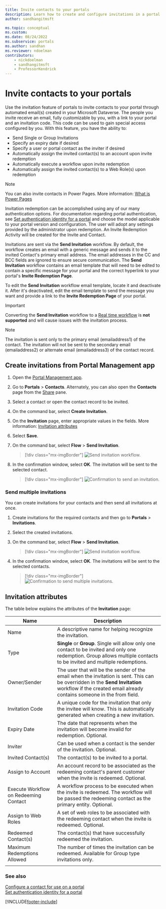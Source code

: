 ```yaml
---
title: Invite contacts to your portals
description: Learn how to create and configure invitations in a portal.
author: sandhangitmsft

ms.topic: conceptual
ms.custom: 
ms.date: 08/24/2022
ms.subservice: portals
ms.author: sandhan
ms.reviewer: ndoelman
contributors:
    - nickdoelman
    - sandhangitmsft
    - ProfessorKendrick
---
```


# Invite contacts to your portals

Use the invitation feature of portals to invite contacts to your portal through automated email(s) created in your Microsoft Dataverse. The people you invite receive an email, fully customizable by you, with a link to your portal and an invitation code. This code can be used to gain special access configured by you. With this feature, you have the ability to:

- Send Single or Group Invitations
- Specify an expiry date if desired
- Specify a user or portal contact as the inviter if desired
- Automatically assign the invited contact(s) to an account upon invite redemption
- Automatically execute a workflow upon invite redemption
- Automatically assign the invited contact(s) to a Web Role(s) upon redemption

> [!NOTE] 
> You can also invite contacts in Power Pages. More information: [What is Power Pages](/power-pages/introduction)

Invitation redemption can be accomplished using any of our many authentication options. For documentation regarding portal authentication, see [Set authentication identity for a portal](set-authentication-identity.md) and choose the model applicable to your portal version and configuration. The user will adopt any settings provided by the administrator upon redemption. An Invite Redemption Activity will be created for the Invite and Contact.

Invitations are sent via the **Send Invitation** workflow. By default, the workflow creates an email with a generic message and sends it to the invited Contact's primary email address. The email addresses in the CC and BCC fields are ignored to ensure secure communication. The **Send Invitation** workflow contains an email template that will need to be edited to contain a specific message for your portal and the correct hyperlink to your portal's **Invite Redemption Page**.

To edit the **Send Invitation** workflow email template, locate it and deactivate it. After it's deactivated, edit the email template to send the message you want and provide a link to the **Invite Redemption Page** of your portal.

> [!IMPORTANT]
> Converting the **Send Invitation** workflow to a [Real time workflow](../../data-platform/overview-realtime-workflows.md) is **not supported** and will cause issues with the invitation process.

> [!NOTE]
> The invitation is sent only to the primary email (emailaddress1) of the contact. The invitation will not be sent to the secondary email (emailaddress2) or alternate email (emailaddress3) of the contact record.

## Create invitations from Portal Management app

1.  Open the [Portal Management app](configure-portal.md).

2.	Go to **Portals** > **Contacts**.
    Alternately, you can also open the **Contacts** page from the [Share](../manage-existing-portals.md#share) pane. 

3.	Select a contact or open the contact record to be invited.

4.	On the command bar, select **Create Invitation**.

5.	On the **Invitation** page, enter appropriate values in the fields. More information: [Invitation attributes](#invitation-attributes)

6.	Select **Save**.

7.	On the command bar, select **Flow** > **Send Invitation**.

    > [!div class="mx-imgBorder"]
    > ![Send invitation workflow.](../media/send-invitation-portal-app.png "Send invitation workflow")

8.	In the confirmation window, select **OK**. The invitation will be sent to the selected contact.

    > [!div class="mx-imgBorder"]
    > ![Confirmation to send an invitation.](../media/confirm-invitation-portal-app.png "Confirmation to send an invitation")

### Send multiple invitations

You can create invitations for your contacts and then send all invitations at once.

1.	Create invitations for the required contacts and then go to **Portals** > **Invitations**.

2.	Select the created invitations.

3.	On the command bar, select **Flow** > **Send Invitation**.

    > [!div class="mx-imgBorder"]
    > ![Send invitation workflow.](../media/send-invitation-portal-app.png "Send invitation workflow")

4.	In the confirmation window, select **OK**. The invitations will be sent to the selected contacts.

    > [!div class="mx-imgBorder"]
    > ![Confirmation to send multiple invitations.](../media/confirm-multiple-invites-portal-app.png "Confirmation to send multiple invitations")

## Invitation attributes

The table below explains the attributes of the **Invitation** page:


|  Name    |    Description    |
|-------|------------|
|                 Name                  |                                                                                                      A descriptive name for helping recognize the invitation.                                                                                                      |
|                 Type                  |                                             **Single** or **Group**. Single will allow only one contact to be invited and only one redemption. Group allows multiple contacts to be invited and multiple redemptions.                                              |
|             Owner/Sender              | The user that will be the sender of the email when the invitation is sent. This can be overridden in the **Send Invitation** workflow if the created email already contains someone in the from field. |
|            Invitation Code            |                                                                 A unique code for the invitation that only the invitee will know. This is automatically generated when creating a new invitation.                                                                  |
|              Expiry Date              |                                                                                     The date that represents when the invitation will become invalid for redemption. Optional.                                                                                     |
|                Inviter                |                                                                                               Can be used when a contact is the sender of the invitation. Optional.                                                                                                |
|          Invited Contact(s)           |                                                                                                             The contact(s) to be invited to a portal.                                                                                                              |
|           Assign to Account           |                                                                        An account record to be associated as the redeeming contact's parent customer when the invite is redeemed. Optional.                                                                        |
| Execute Workflow on Redeeming Contact |                                                         A workflow process to be executed when the invite is redeemed. The workflow will be passed the redeeming contact as the primary entity. Optional.                                                          |
|          Assign to Web Roles          |                                                                               A set of web roles to be associated with the redeeming contact when the invite is redeemed. Optional.                                                                                |
|          Redeemed Contact(s)          |                                                                                                   The contact(s) that have successfully redeemed the invitation.                                                                                                   |
|      Maximum Redemptions Allowed      |                                                                                   The number of times the invitation can be redeemed. Available for Group type invitations only.                                                                                   |
|                                       |                                                                                                                                                                                                                                                                    |

### See also

[Configure a contact for use on a portal](configure-contacts.md)  
[Set authentication identity for a portal](set-authentication-identity.md)  


[!INCLUDE[footer-include](../../../includes/footer-banner.md)]